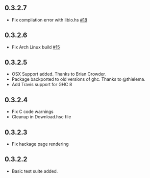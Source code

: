 ## 0.3.2.7

* Fix compilation error with libio.hs [#18](https://github.com/psibi/download/pull/18)

## 0.3.2.6

* Fix Arch Linux build [#15](https://github.com/psibi/download/pull/15)

## 0.3.2.5

* OSX Support added. Thanks to Brian Crowder.
* Package backported to old versions of ghc. Thanks to @thielema.
* Add Travis support for GHC 8

## 0.3.2.4

* Fix C code warnings
* Cleanup in Download.hsc file

## 0.3.2.3

* Fix hackage page rendering

## 0.3.2.2

* Basic test suite added.

